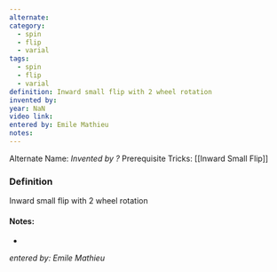 ```yaml
---
alternate: 
category:
  - spin
  - flip
  - varial
tags:
  - spin
  - flip
  - varial
definition: Inward small flip with 2 wheel rotation
invented by: 
year: NaN
video link: 
entered by: Emile Mathieu
notes: 
---
```

Alternate Name: 
*Invented by ?*
Prerequisite Tricks: [[Inward Small Flip]]

### Definition
Inward small flip with 2 wheel rotation


#### Notes:
- 
*entered by: Emile Mathieu*
